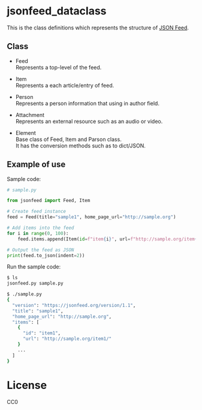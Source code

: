 # jsonfeed_dataclass

This is the class definitions which represents the structure of [JSON Feed](https://jsonfeed.org).  

## Class

* Feed  
  Represents a top-level of the feed.

* Item  
  Represents a each article/entry of feed.

* Person  
  Represents a person information that using in author field.

* Attachment  
  Represents an external resource such as an audio or video.

* Element  
  Base class of Feed, Item and Parson class.  
  It has the conversion methods such as to dict/JSON.

## Example of use

Sample code:
```py
# sample.py

from jsonfeed import Feed, Item

# Create feed instance
feed = Feed(title="sample1", home_page_url="http://sample.org")

# Add items into the feed
for i in range(0, 100):
    feed.items.append(Item(id=f"item{i}", url=f"http://sample.org/item{i}/"))

# Output the feed as JSON
print(feed.to_json(indent=2))
```

Run the sample code:
```sh
$ ls
jsonfeed.py sample.py

$ ./sample.py
{
  "version": "https://jsonfeed.org/version/1.1",
  "title": "sample1",
  "home_page_url": "http://sample.org",
  "items": [
    {
      "id": "item1",
      "url": "http://sample.org/item1/"
    }
    ...
  ]
}
```

# License

CC0
